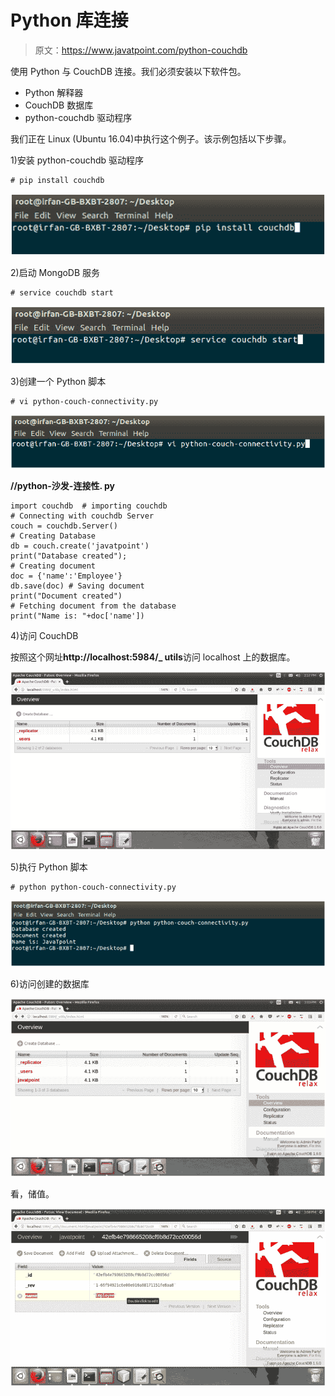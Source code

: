 # Python 库连接

> 原文：<https://www.javatpoint.com/python-couchdb>

使用 Python 与 CouchDB 连接。我们必须安装以下软件包。

*   Python 解释器
*   CouchDB 数据库
*   python-couchdb 驱动程序

我们正在 Linux (Ubuntu 16.04)中执行这个例子。该示例包括以下步骤。

1)安装 python-couchdb 驱动程序

```
# pip install couchdb

```

![CouchDB Phython couchdb connectivity 1](img/89475418489bfa40ad3fa8b4e1b567dc.png)

2)启动 MongoDB 服务

```
# service couchdb start

```

![CouchDB Phython couchdb connectivity 2](img/2dc8ef4c1ef27618f4e13a297effb030.png)

3)创建一个 Python 脚本

```
# vi python-couch-connectivity.py

```

![CouchDB Phython couchdb connectivity 3](img/bf25511e1f1b93be03d5b24745aa95f9.png)

**//python-沙发-连接性. py**

```
import couchdb  # importing couchdb
# Connecting with couchdb Server 
couch = couchdb.Server()
# Creating Database
db = couch.create('javatpoint')
print("Database created");
# Creating document
doc = {'name':'Employee'}
db.save(doc) # Saving document
print("Document created")
# Fetching document from the database
print("Name is: "+doc['name'])

```

4)访问 CouchDB

按照这个网址**http://localhost:5984/_ utils**访问 localhost 上的数据库。

![CouchDB Phython couchdb connectivity 4](img/76d5af2c2109b892fbc374843bfaa560.png)

5)执行 Python 脚本

```
# python python-couch-connectivity.py

```

![CouchDB Phython couchdb connectivity 5](img/ef9b4f3047ebc3abc6686da477dc680b.png)

6)访问创建的数据库

![CouchDB Phython couchdb connectivity 6](img/13c08c6592e6b5d423ee147ba286104e.png)

看，储值。

![CouchDB Phython couchdb connectivity 7](img/91b2e06ae9b4488ccfbc0229b4e41ac2.png)